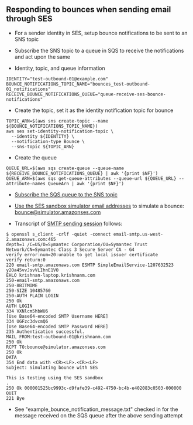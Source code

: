 
Responding to bounces when sending email through SES
---

- For a sender identity in SES, setup bounce notifications to be sent to an SNS topic
- Subscribe the SNS topic to a queue in SQS to receive the notifications and act upon the same

- Identity, topic, and queue information

```
IDENTITY="test-outbound-01@example.com"
BOUNCE_NOTIFICATIONS_TOPIC_NAME="bounces_test-outbound-01_notifications"
RECEIVE_BOUNCE_NOTIFICATIONS_QUEUE="queue-receive-ses-bounce-notifications"
```

- Create the topic, set it as the identity notification topic for bounce

```
TOPIC_ARN=$(aws sns create-topic --name ${BOUNCE_NOTIFICATIONS_TOPIC_NAME})
aws ses set-identity-notification-topic \
  --identity ${IDENTITY} \
  --notification-type Bounce \
  --sns-topic ${TOPIC_ARN}
```

- Create the queue

```
QUEUE_URL=$(aws sqs create-queue --queue-name ${RECEIVE_BOUNCE_NOTIFICATIONS_QUEUE} | awk '{print $NF}')
QUEUE_ARN=$(aws sqs get-queue-attributes --queue-url ${QUEUE_URL} --attribute-names QueueArn | awk '{print $NF}')
```

- [Subscribe the SQS queue to the SNS topic](http://docs.aws.amazon.com/sns/latest/dg/SendMessageToSQS.html)

- [Use the SES sandbox simulator email addresses](https://docs.aws.amazon.com/ses/latest/DeveloperGuide/mailbox-simulator.html) to simulate a bounce: bounce@simulator.amazonses.com

- Transcript of [SMTP sending session](https://docs.aws.amazon.com/ses/latest/DeveloperGuide/send-email-smtp-client-command-line.html) follows:

```
$ openssl s_client -crlf -quiet -connect email-smtp.us-west-2.amazonaws.com:465
depth=1 /C=US/O=Symantec Corporation/OU=Symantec Trust Network/CN=Symantec Class 3 Secure Server CA - G4
verify error:num=20:unable to get local issuer certificate
verify return:0
220 email-smtp.amazonaws.com ESMTP SimpleEmailService-1207632523 y2Oa45vvJsvVLIhnE1VO
EHLO krishnan-laptop.krishnanm.com
250-email-smtp.amazonaws.com
250-8BITMIME
250-SIZE 10485760
250-AUTH PLAIN LOGIN
250 Ok
AUTH LOGIN
334 VXNlcm5hbWU6
[Use Base64-encoded SMTP Username HERE]
334 UGFzc3dvcmQ6
[Use Base64-encoded SMTP Password HERE]
235 Authentication successful.
MAIL FROM:test-outbound-01@krishnanm.com
250 Ok
RCPT TO:bounce@simulator.amazonses.com
250 Ok
DATA
354 End data with <CR><LF>.<CR><LF>
Subject: Simulating bounce with SES

This is testing using the SES sandbox
.
250 Ok 000001525bc9993c-d9fafe39-c492-4750-bc4b-e402083c0503-000000
QUIT
221 Bye
```

- See "example_bounce_notification_message.txt" checked in for the message received on the SQS queue after the above sending attempt